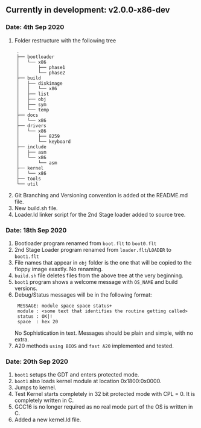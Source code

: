 ## Currently in development: v2.0.0-x86-dev

### Date: 4th Sep 2020
1. Folder restructure with the following tree
```
	.
	├── bootloader
	│   └── x86
	│       ├── phase1
	│       └── phase2
	├── build
	│   ├── diskimage
	│   │   └── x86
	│   ├── list
	│   ├── obj
	│   ├── sym
	│   └── temp
	├── docs
	│   └── x86
	├── drivers
	│   └── x86
	│       ├── 8259
	│       └── keyboard
	├── include
	│   ├── asm
	│   └── x86
	│       └── asm
	├── kernel
	│   └── x86
	├── tools
	└── util
```
2. Git Branching and Versioning convention is added ot the README.md file.
3. New build.sh file.
4. Loader.ld linker script for the 2nd Stage loader added to source tree.

### Date: 18th Sep 2020
1. Bootloader program renamed from `boot.flt` to `boot0.flt`
2. 2nd Stage Loader program renamed from `loader.flt`/`LOADER` to `boot1.flt`
3. File names that appear in `obj` folder is the one that will be copied to the
   floppy image exaxtly. No renaming.
4. `build.sh` file deletes files from the above tree at the very beginning.
5. `boot1` program shows a welcome message with `OS_NAME` and build versions.
6. Debug/Status messages will be in the following format: </br>
   ```
    MESSAGE: module space space status+
    module : <some text that identifies the routine getting called>
    status : OK|!
    space  : hex 20
   ```
   No Sophistication in text. Messages should be plain and simple, with no
   extra.
7. A20 methods `using BIOS` and `fast A20` implemented and tested.

### Date: 20th Sep 2020
1. `boot1` setups the GDT and enters protected mode.
2. `boot1` also loads kernel module at location 0x1800:0x0000.
3. Jumps to kernel.
4. Test Kernel starts completely in 32 bit protected mode with CPL = 0. It is
   completely written in C.
5. GCC16 is no longer required as no real mode part of the OS is written in C.
6. Added a new kernel.ld file.
